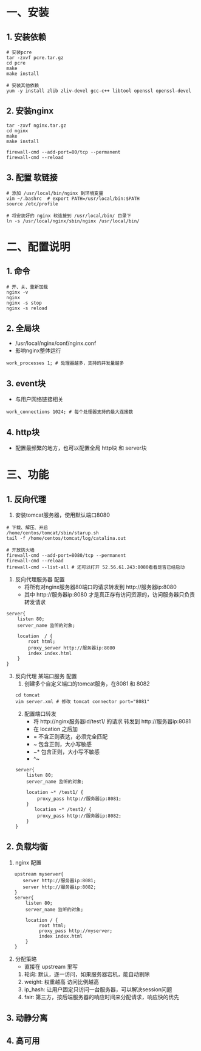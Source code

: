 # 一、安装

## 1. 安装依赖
```shell
# 安装pcre
tar -zxvf pcre.tar.gz
cd pcre
make
make install

# 安装其他依赖
yum -y install zlib zliv-devel gcc-c++ libtool openssl openssl-devel
```

## 2. 安装nginx
```shell
tar -zxvf nginx.tar.gz
cd nginx
make
make install

firewall-cmd --add-port=80/tcp --permanent
firewall-cmd --reload
```

## 3. 配置 软链接
```shell
# 添加 /usr/local/bin/nginx 到环境变量
vim ~/.bashrc  # export PATH=/usr/local/bin:$PATH
source /etc/profile

# 将安装好的 nginx 软连接到 /usr/local/bin/ 目录下
ln -s /usr/local/nginx/sbin/nginx /usr/local/bin/
```

# 二、配置说明
## 1. 命令
```shell
# 开、关、重新加载
nginx -v
nginx
nginx -s stop
nginx -s reload
```

## 2. 全局块
- /usr/local/nginx/conf/nginx.conf
- 影响nginx整体运行
```text
work_processes 1; # 处理器越多，支持的并发量越多
```

## 3. event块
- 与用户网络链接相关
```text
work_connections 1024; # 每个处理器支持的最大连接数
```

## 4. http块
- 配置最频繁的地方，也可以配置全局 http块 和 server块

# 三、功能

## 1. 反向代理
1. 安装tomcat服务器，使用默认端口8080
```shell
# 下载、解压、开启
/home/centos/tomcat/sbin/starup.sh
tail -f /home/centos/tomcat/log/catalina.out

# 开放防火墙
firewall-cmd --add-port=8080/tcp --permanent
firewall-cmd --reload
firewall-cmd --list-all # 还可以打开 52.56.61.243:8080看看是否已经启动
```
1. 反向代理服务器 配置
   - 将所有对nginx服务器80端口的请求转发到 http://服务器ip:8080
   - 其中 http://服务器ip:8080 才是真正存有访问资源的，访问服务器只负责转发请求
```text
server{
    listen 80;
    server_name 监听的对象;
    
    location  / {
        root html;
        proxy_server http://服务器ip:8080
        index index.html
    }
}
```

3. 反向代理 某端口服务 配置
    1. 创建多个自定义端口的tomcat服务，在8081 和 8082
   ```shell
   cd tomcat
   vim server.xml # 修改 tomcat connector port="8081" 
   ```
    2. 配置端口转发
       - 将 http://nginx服务器id/test1/ 的请求 转发到 http://服务器ip:8081
       - 在 location 之后加
       - = 不含正则表达，必须完全匹配
       - ~ 包含正则，大小写敏感
       - ~* 包含正则，大小写不敏感
       - ^~ 
   ```text
   server{
       listen 80;
       server_name 监听的对象;
       
       location ~* /test1/ {
           proxy_pass http://服务器ip:8081;
       }
          location ~* /test2/ {
           proxy_pass http://服务器ip:8082;
       }
   }
   ```

## 2. 负载均衡
1. nginx 配置
```text
   upstream myserver{
      server http://服务器ip:8081;
      server http://服务器ip:8082;
   }
   server{
       listen 80;
       server_name 监听的对象;
       
       location / {
            root html;
            proxy_pass http://myserver;
            index index.html
       }
   }
```
2. 分配策略
   - 直接在 upstream 里写
   1. 轮询: 默认，逐一访问，如果服务器宕机，能自动剔除
   2. weight: 权重越高 访问比例越高
   3. ip_hash: 让用户固定只访问一台服务器，可以解决session问题
   4. fair: 第三方，按后端服务器的响应时间来分配请求，响应快的优先


## 3. 动静分离


## 4. 高可用

